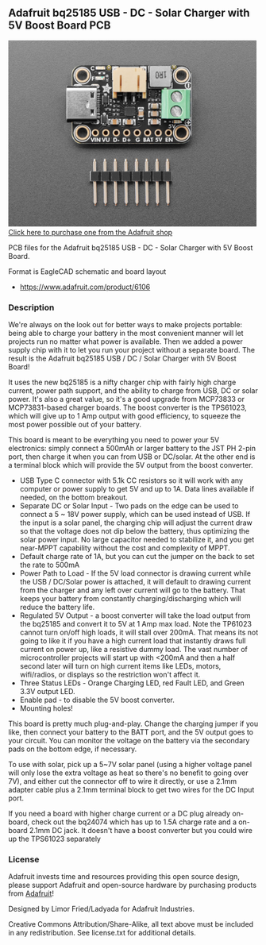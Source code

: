 ## Adafruit bq25185 USB - DC - Solar Charger with 5V Boost Board PCB

<a href="http://www.adafruit.com/products/6106"><img src="assets/6106.jpg?raw=true" width="500px"><br/>
Click here to purchase one from the Adafruit shop</a>

PCB files for the Adafruit bq25185 USB - DC - Solar Charger with 5V Boost Board. 

Format is EagleCAD schematic and board layout
* https://www.adafruit.com/product/6106

### Description

We're always on the look out for better ways to make projects portable: being able to charge your battery in the most convenient manner will let projects run no matter what power is available. Then we added a power supply chip with it to let you run your project without a separate board. The result is the Adafruit bq25185 USB / DC / Solar Charger with 5V Boost Board!

It uses the new bq25185 is a nifty charger chip with fairly high charge current, power path support, and the ability to charge from USB, DC or solar power. It's also a great value, so it's a good upgrade from MCP73833 or MCP73831-based charger boards. The boost converter is the TPS61023, which will give up to 1 Amp output with good efficiency, to squeeze the most power possible out of your battery.

This board is meant to be everything you need to power your 5V electronics: simply connect a 500mAh or larger battery to the JST PH 2-pin port, then charge it when you can from USB or DC/solar. At the other end is a terminal block which will provide the 5V output from the boost converter. 

* USB Type C connector with 5.1k CC resistors so it will work with any computer or power supply to get 5V and up to 1A. Data lines available if needed, on the bottom breakout.
* Separate DC or Solar Input - Two pads on the edge can be used to connect a 5 ~ 18V power supply, which can be used instead of USB. If the input is a solar panel, the charging chip will adjust the current draw so that the voltage does not dip below the battery, thus optimizing the solar power input. No large capacitor needed to stabilize it, and you get near-MPPT capability without the cost and complexity of MPPT.
* Default charge rate of 1A, but you can cut the jumper on the back to set the rate to 500mA
* Power Path to Load - If the 5V load connector is drawing current while the USB / DC/Solar power is attached, it will default to drawing current from the charger and any left over current will go to the battery. That keeps your battery from constantly charging/discharging which will reduce the battery life.
* Regulated 5V Output - a boost converter will take the load output from the bq25185 and convert it to 5V at 1 Amp max load. Note the TP61023 cannot turn on/off high loads, it will stall over 200mA. That means its not going to like it if you have a high current load that instantly draws full current on power up, like a resistive dummy load. The vast number of microcontroller projects will start up with <200mA and then a half second later will turn on high current items like LEDs, motors, wifi/radios, or displays so the restriction won't affect it.
* Three Status LEDs - Orange Charging LED, red Fault LED, and Green 3.3V output LED.
* Enable pad - to disable the 5V boost converter.
* Mounting holes!

This board is pretty much plug-and-play. Change the charging jumper if you like, then connect your battery to the BATT port, and the 5V output goes to your circuit. You can monitor the voltage on the battery via the secondary pads on the bottom edge, if necessary.

To use with solar, pick up a 5~7V solar panel (using a higher voltage panel will only lose the extra voltage as heat so there's no benefit to going over 7V), and either cut the connector off to wire it directly, or use a 2.1mm adapter cable plus a 2.1mm terminal block to get two wires for the DC Input port.

If you need a board with higher charge current or a DC plug already on-board, check out the bq24074 which has up to 1.5A charge rate and a on-board 2.1mm DC jack. It doesn't have a boost converter but you could wire up the TPS61023 separately

### License

Adafruit invests time and resources providing this open source design, please support Adafruit and open-source hardware by purchasing products from [Adafruit](https://www.adafruit.com)!

Designed by Limor Fried/Ladyada for Adafruit Industries.

Creative Commons Attribution/Share-Alike, all text above must be included in any redistribution. 
See license.txt for additional details.
